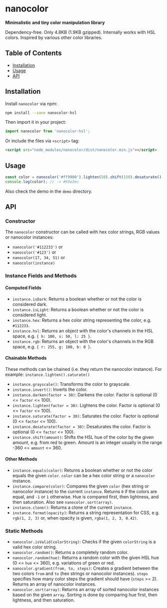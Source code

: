 # nanocolor

**Minimalistic and tiny color manipulation library**

Dependency-free. Only 4.8KB (1.9KB gzipped). Internally works with HSL colors. Inspired by various other color libraries.

## Table of Contents

* [Installation](#installation)
* [Usage](#usage)
* [API](#api)


## Installation

Install `nanocolor` via npm:

```bash
npm install --save nanocolor-hsl
```

Then import it in your project:

```javascript
import nanocolor from 'nanocolor-hsl';
```

Or include the files via `<script>` tag:
```html
<script src="node_modules/nanocolor/dist/nanocolor.min.js"></script>
```


## Usage

```javascript
const color = nanocolor('#ff9900').lighten(50).shift(150).desaturate().hex;
console.log(color); // -> #93e3ec
```

Also check the demo in the `demo` directory.


## API

### Constructor

The `nanocolor` constructor can be called with hex color strings, RGB values or nanocolor instances:
* `nanocolor('#112233')` or
* `nanocolor('#123')` or
* `nanocolor(17, 34, 51)` or
* `nanocolor(instance)`

### Instance Fields and Methods

#### Computed Fields
* `instance.isDark`: Returns a boolean whether or not the color is considered dark.
* `instance.isLight`: Returns a boolean whether or not the color is considered light.
* `instance.hex`: Returns a hex color string representing the color, e.g. `#112233`.
* `instance.hsl`: Returns an object with the color's channels in the HSL space, e.g. `{ h: 100, s: 50, l: 25 }`.
* `instance.rgb`: Returns an object with the color's channels in the RGB space, e.g. `{ r: 255, g: 100, b: 0 }`.

#### Chainable Methods
These methods can be chained (i.e. they return the nanocolor instance). For example: `instance.lighten().saturate()`
* `instance.grayscale()`: Transforms the color to grayscale.
* `instance.invert()`: Inverts the color.
* `instance.darken(factor = 30)`: Darkens the color. Factor is optional (0 <= `factor` <= 100).
* `instance.lighten(factor = 30)`: Lightens the color. Factor is optional (0 <= `factor` <= 100).
* `instance.saturate(factor = 30)`: Saturates the color. Factor is optional (0 <= `factor` <= 100).
* `instance.desaturate(factor = 30)`: Desaturates the color. Factor is optional (0 <= `factor` <= 100).
* `instance.shift(amount)`: Shifts the HSL hue of the color by the given amount, e.g. from red to green. Amount is an integer usually in the range -360 <= `amount` <= 360.

#### Other Methods
* `instance.equals(color)`: Returns a boolean whether or not the color equals the given `color`. `color` can be a hex color string or a `nanocolor` instance.
* `instance.compare(color)`: Compares the given `color` (hex string or nanocolor instance) to the current `instance`. Returns `0` if the colors are equal, and `-1` or `1` otherwise. Hue is compared first, then lightness, and then saturation. Also see `nanocolor.sort(array)`.
* `instance.clone()`: Returns a clone of the current `instance`.
* `instance.format(opacity)`: Returns a string representation for CSS, e.g. `rgb(1, 2, 3)` or, when opacity is given, `rgba(1, 2, 3, 0.42)`.

### Static Methods

* `nanocolor.isValid(colorString)`: Checks if the given `colorString` is a valid hex color string.
* `nanocolor.random()`: Returns a completely random color.
* `nanocolor.random(hue)`: Returns a random color with the given HSL hue (0 <= `hue` <= 360), e.g. variations of green or red.
* `nanocolor.gradient(from, to, steps)`: Creates a gradient between the two colors `from` and `to` (hex strings or nanocolor instances). `steps` specifies how many color steps the gradient should have (`steps` >= 2). Returns an array of nanocolor instances.
* `nanocolor.sort(array)`: Returns an array of sorted nanocolor instances based on the given `array`. Sorting is done by comparing hue first, then lightness, and then saturation.